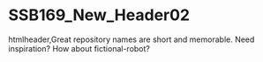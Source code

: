 # SSB169_New_Header02
htmlheader,Great repository names are short and memorable. Need inspiration? How about fictional-robot?
